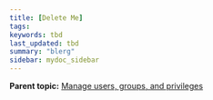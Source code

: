 ```yaml
---
title: [Delete Me]
tags:
keywords: tbd
last_updated: tbd
summary: "blerg"
sidebar: mydoc_sidebar
---
```


**Parent topic:** [Manage users, groups, and privileges](../../admin/users_groups/about_users_groups.html)
